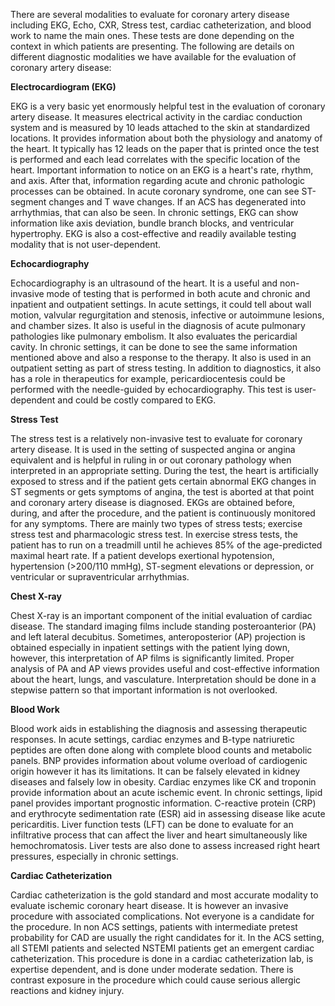 There are several modalities to evaluate for coronary artery disease including EKG, Echo, CXR, Stress test, cardiac catheterization, and blood work to name the main ones. These tests are done depending on the context in which patients are presenting. The following are details on different diagnostic modalities we have available for the evaluation of coronary artery disease:

**Electrocardiogram (EKG)**

EKG is a very basic yet enormously helpful test in the evaluation of coronary artery disease. It measures electrical activity in the cardiac conduction system and is measured by 10 leads attached to the skin at standardized locations. It provides information about both the physiology and anatomy of the heart. It typically has 12 leads on the paper that is printed once the test is performed and each lead correlates with the specific location of the heart. Important information to notice on an EKG is a heart's rate, rhythm, and axis. After that, information regarding acute and chronic pathologic processes can be obtained. In acute coronary syndrome, one can see ST-segment changes and T wave changes. If an ACS has degenerated into arrhythmias, that can also be seen. In chronic settings, EKG can show information like axis deviation, bundle branch blocks, and ventricular hypertrophy. EKG is also a cost-effective and readily available testing modality that is not user-dependent.

**Echocardiography**

Echocardiography is an ultrasound of the heart. It is a useful and non-invasive mode of testing that is performed in both acute and chronic and inpatient and outpatient settings. In acute settings, it could tell about wall motion, valvular regurgitation and stenosis, infective or autoimmune lesions, and chamber sizes. It also is useful in the diagnosis of acute pulmonary pathologies like pulmonary embolism. It also evaluates the pericardial cavity. In chronic settings, it can be done to see the same information mentioned above and also a response to the therapy. It also is used in an outpatient setting as part of stress testing. In addition to diagnostics, it also has a role in therapeutics for example, pericardiocentesis could be performed with the needle-guided by echocardiography. This test is user-dependent and could be costly compared to EKG.

**Stress Test**

The stress test is a relatively non-invasive test to evaluate for coronary artery disease. It is used in the setting of suspected angina or angina equivalent and is helpful in ruling in or out coronary pathology when interpreted in an appropriate setting. During the test, the heart is artificially exposed to stress and if the patient gets certain abnormal EKG changes in ST segments or gets symptoms of angina, the test is aborted at that point and coronary artery disease is diagnosed. EKGs are obtained before, during, and after the procedure, and the patient is continuously monitored for any symptoms. There are mainly two types of stress tests; exercise stress test and pharmacologic stress test. In exercise stress tests, the patient has to run on a treadmill until he achieves 85% of the age-predicted maximal heart rate. If a patient develops exertional hypotension, hypertension (>200/110 mmHg), ST-segment elevations or depression, or ventricular or supraventricular arrhythmias.

**Chest X-ray**

Chest X-ray is an important component of the initial evaluation of cardiac disease. The standard imaging films include standing posteroanterior (PA) and left lateral decubitus. Sometimes, anteroposterior (AP) projection is obtained especially in inpatient settings with the patient lying down, however, this interpretation of AP films is significantly limited. Proper analysis of PA and AP views provides useful and cost-effective information about the heart, lungs, and vasculature. Interpretation should be done in a stepwise pattern so that important information is not overlooked.

**Blood Work**

Blood work aids in establishing the diagnosis and assessing therapeutic responses. In acute settings, cardiac enzymes and B-type natriuretic peptides are often done along with complete blood counts and metabolic panels. BNP provides information about volume overload of cardiogenic origin however it has its limitations. It can be falsely elevated in kidney diseases and falsely low in obesity. Cardiac enzymes like CK and troponin provide information about an acute ischemic event. In chronic settings, lipid panel provides important prognostic information. C-reactive protein (CRP) and erythrocyte sedimentation rate (ESR) aid in assessing disease like acute pericarditis. Liver function tests (LFT) can be done to evaluate for an infiltrative process that can affect the liver and heart simultaneously like hemochromatosis. Liver tests are also done to assess increased right heart pressures, especially in chronic settings.

**Cardiac Catheterization**

Cardiac catheterization is the gold standard and most accurate modality to evaluate ischemic coronary heart disease. It is however an invasive procedure with associated complications. Not everyone is a candidate for the procedure. In non ACS settings, patients with intermediate pretest probability for CAD are usually the right candidates for it. In the ACS setting, all STEMI patients and selected NSTEMI patients get an emergent cardiac catheterization. This procedure is done in a cardiac catheterization lab, is expertise dependent, and is done under moderate sedation. There is contrast exposure in the procedure which could cause serious allergic reactions and kidney injury.